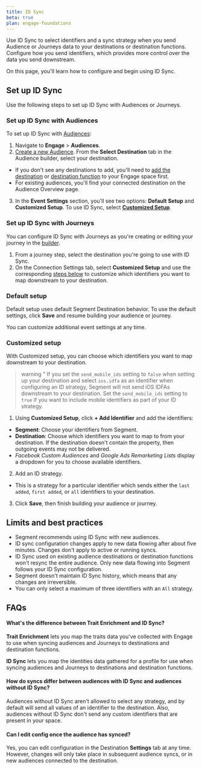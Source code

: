 ```yaml
--- 
title: ID Sync
beta: true
plan: engage-foundations
---
```


Use ID Sync to select identifiers and a sync strategy when you send Audience or Journeys data to your destinations or destination functions. Configure how you send identifiers, which provides more control over the data you send downstream. 

On this page, you'll learn how to configure and begin using ID Sync.

## Set up ID Sync

Use the following steps to set up ID Sync with Audiences or Journeys.

### Set up ID Sync with Audiences 

To set up ID Sync with [Audiences](/docs/engage/audiences/):

1. Navigate to **Engage** > **Audiences**.
2. [Create a new Audience](/docs/engage/audiences/). From the **Select Destination** tab in the Audience builder, select your destination.
- If you don't see any destinations to add, you'll need to [add the destination](/docs/connections/destinations/add-destination/#adding-a-destination) or [destination function](docs/connections/functions/destination-functions/#create-a-destination-function) to your Engage space first.
- For existing audiences, you'll find your connected destination on the Audience Overview page.
3. In the **Event Settings** section, you'll see two options: **Default Setup** and **Customized Setup**. To use ID Sync, select [**Customized Setup**](#customized-setup). 

### Set up ID Sync with Journeys

You can configure ID Sync with Journeys as you're creating or editing your journey in the [builder](/docs/engage/journeys/build-journey/).

1. From a journey step, select the destination you're going to use with ID Sync. 
2. On the Connection Settings tab, select **Customized Setup** and use the corresponding [steps below](#customized-setup) to customize which identifiers you want to map downstream to your destination. 

### Default setup 

Default setup uses default Segment Destination behavior. To use the default settings, click **Save** and resume building your audience or journey. 

You can customize additional event settings at any time. 

### Customized setup 

With Customized setup, you can choose which identifiers you want to map downstream to your destination.

> warning "
> If you set the `send_mobile_ids` setting to `false` when setting up your destination and select `ios.idfa` as an identifier when configuring an ID strategy, Segment will not send iOS IDFAs downstream to your destination. Set the `send_mobile_ids` setting to `true` if you want to include mobile identifiers as part of your ID strategy.  

1. Using **Customized Setup**, click **+ Add Identifier** and add the identifiers:
- **Segment**: Choose your identifiers from Segment.
- **Destination**: Choose which identifiers you want to map to from your destination. If the destination doesn't contain the property, then outgoing events may not be delivered.
- *Facebook Custom Audiences* and *Google Ads Remarketing Lists* display a dropdown for you to choose available identifiers. 
2. Add an ID strategy. 
- This is a strategy for a particular identifier which sends either the `last added`, `first added`, or `all` identifiers to your destination.
3. Click **Save**, then finish building your audience or journey.

 
## Limits and best practices

- Segment recommends using ID Sync with new audiences. 
- ID sync configuration changes apply to new data flowing after about five minutes. Changes don't apply to active or running syncs. 
- ID Sync used on existing audience destinations or destination functions won't resync the entire audience. Only new data flowing into Segment follows your ID Sync configuration. 
- Segment doesn't maintain ID Sync history, which means that any changes are irreversible. 
- You can only select a maximum of three identifiers with an `All` strategy.


## FAQs

#### What's the difference between Trait Enrichment and ID Sync? 

**Trait Enrichment** lets you map the traits data you've collected with Engage to use when syncing audiences and Journeys to destinations and destination functions. 

**ID Sync** lets you map the identities data gathered for a profile for use when syncing audiences and Journeys to destinations and destination functions.

#### How do syncs differ between audiences with ID Sync and audiences without ID Sync? 

Audiences without ID Sync aren't allowed to select any strategy, and by default will send all values of an identifier to the destination. Also, audiences without ID Sync don't send any custom identifiers that are present in your space. 

#### Can I edit config once the audience has synced? 
Yes, you can edit configuration in the Destination **Settings** tab at any time. However, changes will only take place in subsequent audience syncs, or in new audiences connected to the destination.